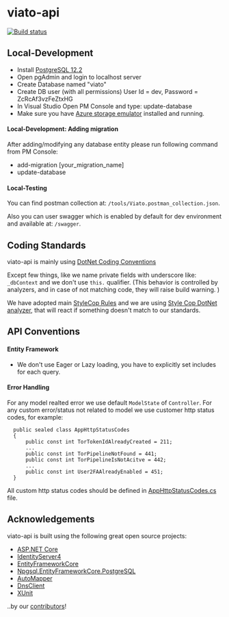 # viato-api

[![Build status](https://ci.appveyor.com/api/projects/status/oivxuthaj2ttnss0/branch/master?svg=true)](https://ci.appveyor.com/project/arkoc/viato-api/branch/master)

## Local-Development
- Install [PostgreSQL 12.2](https://www.enterprisedb.com/downloads/postgres-postgresql-downloads)
- Open pgAdmin and login to localhost server
- Create Database named "viato"
- Create DB user (with all permissions) User Id = dev, Password = ZcRcAf3vzFeZtxHG
- In Visual Studio Open PM Console and type: update-database
- Make sure you have [Azure storage emulator](https://docs.microsoft.com/en-us/azure/storage/common/storage-use-emulator) installed and running.

#### Local-Development: Adding migration
After adding/modifying any database entity please run following command from PM Console:
- add-migration [your_migration_name]
- update-database

#### Local-Testing
You can find postman collection at: `/tools/Viato.postman_collection.json`.

Also you can user swagger which is enabled by default for dev environment and available at: `/swagger`.

## Coding Standards

viato-api is mainly using [DotNet Coding Conventions](https://docs.microsoft.com/en-us/dotnet/csharp/programming-guide/inside-a-program/coding-conventions)

Except few things, like we name private fields with underscore like: `_dbContext` and we don't use `this.` qualifier. (This behavior is controlled by analyzers, and in case of not matching code, they will raise build warning. )

We have adopted main [StyleCop Rules](https://github.com/DotNetAnalyzers/StyleCopAnalyzers/blob/master/DOCUMENTATION.md) and we are using [Style Cop DotNet analyzer](https://github.com/DotNetAnalyzers/StyleCopAnalyzers), that will react if something doesn't match to our standards.


## API Conventions

#### Entity Framework

- We don't use Eager or Lazy loading, you have to explicitly set includes for each query.

#### Error Handling

For any model realted error we use default `ModelState` of `Controller`. For any custom error/status not related to model we use customer http status codes, for example:

```
  public sealed class AppHttpStatusCodes
  {
      public const int TorTokenIdAlreadyCreated = 211;
      ...
      public const int TorPipelineNotFound = 441;
      public const int TorPipelineIsNotAcitve = 442;
      ...
      public const int User2FAAlreadyEnabled = 451;
  }
```

All custom http status codes should be defined in [AppHttpStatusCodes.cs](https://github.com/viato/viato-api/blob/master/src/Viato.Api/AppHttpStatusCodes.cs) file.

## Acknowledgements
viato-api is built using the following great open source projects:

* [ASP.NET Core](https://github.com/aspnet)
* [IdentityServer4](https://github.com/IdentityServer/IdentityServer4)
* [EntityFrameworkCore](https://github.com/dotnet/efcore)
* [Npgsql.EntityFrameworkCore.PostgreSQL](https://github.com/npgsql/efcore.pg)
* [AutoMapper](https://github.com/AutoMapper/AutoMapper)
* [DnsClient](https://github.com/MichaCo/DnsClient.NET)
* [XUnit](https://github.com/xunit/xunit)

..by our [contributors](https://github.com/viato/viato-api/graphs/contributors)!

